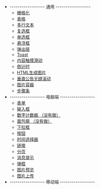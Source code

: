 
* ------------------ 通用 ------------------
  * [栅格化](/zh-cn/component/global/grid)
  * [表格](/zh-cn/component/global/table)
  * [多行文本](/zh-cn/component/global/text-line)
  * [复选框](/zh-cn/component/global/checkbox)
  * [单选框](/zh-cn/component/global/radio)
  * [悬浮框](/zh-cn/component/global/popover)
  * [弹出层](/zh-cn/component/global/popup-layer)
  * [Toast](/zh-cn/component/global/toast)
  * [内容触摸滑动](/zh-cn/component/global/swiper)
  * [倒计时](/zh-cn/component/global/countdown)
  * [HTML生成图片](/zh-cn/component/global/html-image)
  * [垂直公告无缝滚动](/zh-cn/component/global/notice)
  * [图片容器](/zh-cn/component/global/image-container)
  * [步骤条](/zh-cn/component/global/steps)
* ------------------ 电脑端 ------------------
  * [表单](/zh-cn/component/web/form)
  * [输入框](/zh-cn/component/web/input)
  * [数字计数器 （没有做）](/zh-cn/component/web/input-number)
  * [面包屑 （没有做）](/zh-cn/component/web/breadcrumb)
  * [下拉框](/zh-cn/component/web/select)
  * [按钮](/zh-cn/component/web/button)
  * [时间选择器](/zh-cn/component/web/date-picker)
  * [链接](/zh-cn/component/web/link)
  * [分页](/zh-cn/component/web/pagination)
  * [消息提示](/zh-cn/component/web/message)
  * [弹框](/zh-cn/component/web/message-box)
  * [图片预览](/zh-cn/component/web/image-view)
  * [图片上传](/zh-cn/component/web/image-upload)
* ------------------ 移动端 ------------------
